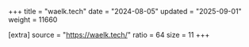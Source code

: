 +++
title = "waelk.tech"
date = "2024-08-05"
updated = "2025-09-01"
weight = 11660

[extra]
source = "https://waelk.tech/"
ratio = 64
size = 11
+++
